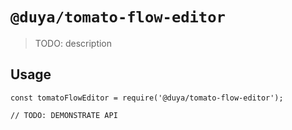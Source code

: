 # `@duya/tomato-flow-editor`

> TODO: description

## Usage

```
const tomatoFlowEditor = require('@duya/tomato-flow-editor');

// TODO: DEMONSTRATE API
```
